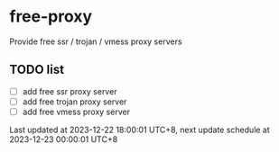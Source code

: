 
# free-proxy
Provide free ssr / trojan / vmess proxy servers


## TODO list
- [ ] add free ssr proxy server
- [ ] add free trojan proxy server
- [ ] add free vmess proxy server

Last updated at 2023-12-22 18:00:01 UTC+8, next update schedule at 2023-12-23 00:00:01 UTC+8

